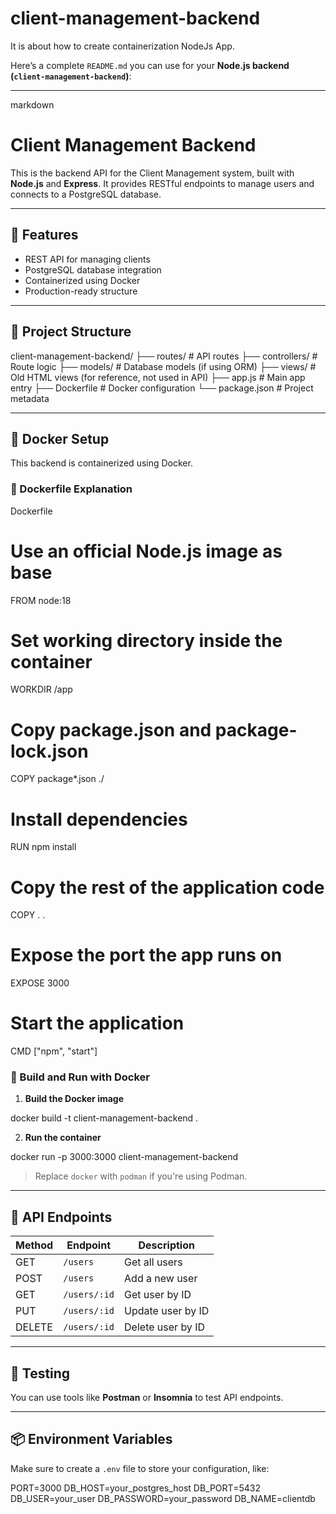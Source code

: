 # client-management-backend
It is about how to create containerization NodeJs App.


Here’s a complete `README.md` you can use for your **Node.js backend (`client-management-backend`)**:

---

markdown
# Client Management Backend

This is the backend API for the Client Management system, built with **Node.js** and **Express**. It provides RESTful endpoints to manage users and connects to a PostgreSQL database.

---

## 🚀 Features

- REST API for managing clients
- PostgreSQL database integration
- Containerized using Docker
- Production-ready structure

---

## 🧱 Project Structure



client-management-backend/
├── routes/           # API routes
├── controllers/      # Route logic
├── models/           # Database models (if using ORM)
├── views/            # Old HTML views (for reference, not used in API)
├── app.js            # Main app entry
├── Dockerfile        # Docker configuration
└── package.json      # Project metadata



---

## 🐳 Docker Setup

This backend is containerized using Docker.

### 📝 Dockerfile Explanation

Dockerfile
# Use an official Node.js image as base
FROM node:18

# Set working directory inside the container
WORKDIR /app

# Copy package.json and package-lock.json
COPY package*.json ./

# Install dependencies
RUN npm install

# Copy the rest of the application code
COPY . .

# Expose the port the app runs on
EXPOSE 3000

# Start the application
CMD ["npm", "start"]


### 🔧 Build and Run with Docker

1. **Build the Docker image**


docker build -t client-management-backend .


2. **Run the container**


docker run -p 3000:3000 client-management-backend


> Replace `docker` with `podman` if you're using Podman.

---

## 🔗 API Endpoints

| Method | Endpoint     | Description       |
| ------ | ------------ | ----------------- |
| GET    | `/users`     | Get all users     |
| POST   | `/users`     | Add a new user    |
| GET    | `/users/:id` | Get user by ID    |
| PUT    | `/users/:id` | Update user by ID |
| DELETE | `/users/:id` | Delete user by ID |

---

## 🧪 Testing

You can use tools like **Postman** or **Insomnia** to test API endpoints.

---

## 📦 Environment Variables

Make sure to create a `.env` file to store your configuration, like:


PORT=3000
DB_HOST=your_postgres_host
DB_PORT=5432
DB_USER=your_user
DB_PASSWORD=your_password
DB_NAME=clientdb

